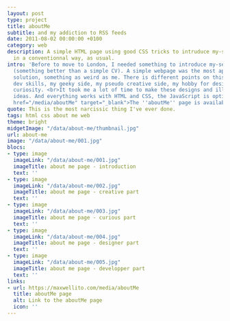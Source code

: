 ```yaml
---
layout: post
type: project
title: aboutMe
subtitle: and my addiction to RSS feeds
date: 2011-08-02 00:00:00 +0100
category: web
description: A simple HTML page using good CSS tricks to intruduce my-self, not
  in a conventionnal way, as usual.
intro: 'Before to move to London, I needed something to introduce my-self to recruitors
  (something better than a simple CV). A simple webpage was the most appropriate
  solution, something as weird as me. There is different points on this page: my
  dev skills, my geeky side, my pseudo creative side, my hobby for design and my
  curiosity. <br>It took me a lot of time to make these designs and illustrate my
  ideas. And everything works with HTML and CSS, the JavaScript is optional.<br><br><a
  href="/media/aboutMe" target="_blank">The ''aboutMe'' page is available here</a>'
quote: This is the most narcissic thing I've ever done.
tags: html css about me web
theme: bright
midgetImage: "/data/about-me/thumbnail.jpg"
url: about-me
image: "/data/about-me/001.jpg"
blocs:
- type: image
  imageLink: "/data/about-me/001.jpg"
  imageTitle: about me page - introduction
  text: ''
- type: image
  imageLink: "/data/about-me/002.jpg"
  imageTitle: about me page - creative part
  text: ''
- type: image
  imageLink: "/data/about-me/003.jpg"
  imageTitle: about me page - curious part
  text: ''
- type: image
  imageLink: "/data/about-me/004.jpg"
  imageTitle: about me page - designer part
  text: ''
- type: image
  imageLink: "/data/about-me/005.jpg"
  imageTitle: about me page - developper part
  text: ''
links:
- url: https://maxwellito.com/media/aboutMe
  title: aboutMe page
  alt: Link to the aboutMe page
  icon: ''
---
```

